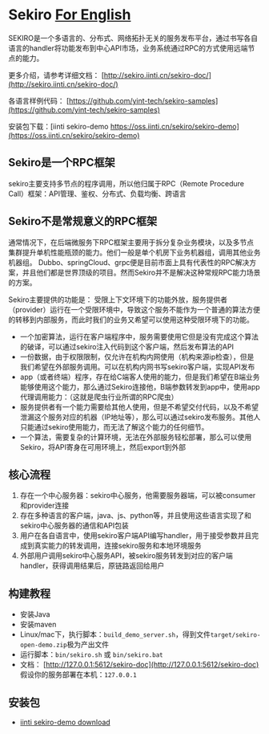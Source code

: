 # Sekiro [For English](./README-EN.md)
SEKIRO是一个多语言的、分布式、网络拓扑无关的服务发布平台，通过书写各自语言的handler将功能发布到中心API市场，业务系统通过RPC的方式使用远端节点的能力。

更多介绍，请参考详细文档： [http://sekiro.iinti.cn/sekiro-doc/](http://sekiro.iinti.cn/sekiro-doc/)

各语言样例代码： [https://github.com/yint-tech/sekiro-samples](https://github.com/yint-tech/sekiro-samples)

安装包下载：[iinti sekiro-demo https://oss.iinti.cn/sekiro/sekiro-demo](https://oss.iinti.cn/sekiro/sekiro-demo)

## Sekiro是一个RPC框架
sekiro主要支持多节点的程序调用，所以他归属于RPC（Remote Procedure Call）框架：API管理、鉴权、分布式、负载均衡、跨语言

## Sekiro不是常规意义的RPC框架
通常情况下，在后端微服务下RPC框架主要用于拆分复杂业务模块，以及多节点集群提升单机性能瓶颈的能力。他们一般是单个机房下业务机器组，调用其他业务机器组。
Dubbo、springCloud、grpc便是目前市面上具有代表性的RPC解决方案，并且他们都是世界顶级的项目。然而Sekiro并不是解决这种常规RPC能力场景的方案。

Sekiro主要提供的功能是： 受限上下文环境下的功能外放，服务提供者（provider）运行在一个受限环境中，导致这个服务不能作为一个普通的算法方便的转移到内部服务，而此时我们的业务又希望可以使用这种受限环境下的功能。

* 一个加密算法，运行在客户端程序中，服务需要使用它但是没有完成这个算法的破译，可以通过sekiro注入代码到这个客户端，然后发布算法的API
* 一份数据，由于权限限制，仅允许在机构内网使用（机构来源ip检查），但是我们希望在外部服务调用。可以在机构内网书写sekiro客户端，实现API发布
* app（或者终端）程序，存在给C端客人使用的能力，但是我们希望在B端业务能够使用这个能力，那么通过Sekiro连接他，B端参数转发到app中，使用app代理调用能力：（这就是爬虫行业所谓的RPC爬虫）
* 服务提供者有一个能力需要给其他人使用，但是不希望交付代码，以及不希望泄漏这个服务对应的机器（IP地址等），那么可以通过sekiro发布服务。其他人只能通过sekiro使用能力，而无法了解这个能力的任何细节。
* 一个算法，需要复杂的计算环境，无法在外部服务轻松部署，那么可以使用Sekiro，将API寄身在可用环境上，然后export到外部

## 核心流程
1. 存在一个中心服务器：sekiro中心服务，他需要服务器端，可以被consumer和provider连接
2. 存在多种语言的客户端，java、js、python等，并且使用这些语言实现了和sekiro中心服务器的通信和API包装
3. 用户在各自语言中，使用sekiro客户端API编写handler，用于接受参数并且完成到真实能力的转发调用，连接sekiro服务和本地环境服务
4. 外部用户调用sekiro中心服务API，被sekiro服务转发到对应的客户端handler，获得调用结果后，原链路返回给用户


## 构建教程

- 安装Java
- 安装maven
- Linux/mac下，执行脚本：``build_demo_server.sh``，得到文件``target/sekiro-open-demo.zip``极为产出文件
- 运行脚本：``bin/sekiro.sh`` 或 ``bin/sekiro.bat``
- 文档： [http://127.0.0.1:5612/sekiro-doc](http://127.0.0.1:5612/sekiro-doc) 假设你的服务部署在本机：``127.0.0.1``

## 安装包

- [iinti sekiro-demo download]([sekiro-demo](https://oss.iinti.cn/sekiro/sekiro-demo)https://oss.iinti.cn/sekiro/sekiro-demo)



